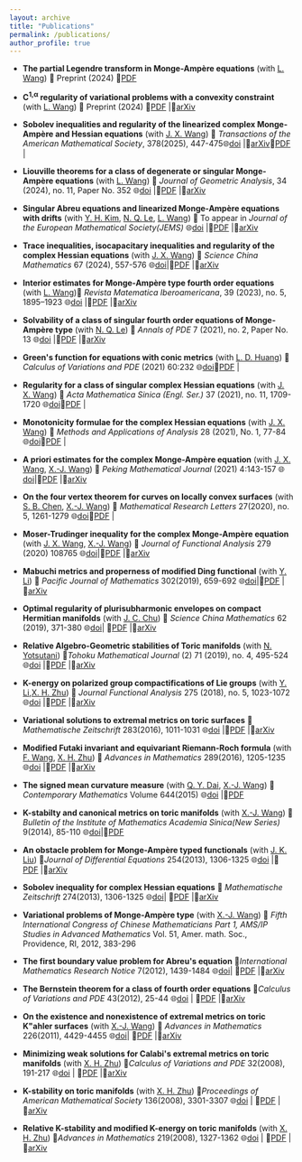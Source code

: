 ```yaml
---
layout: archive
title: "Publications"
permalink: /publications/
author_profile: true
---
```


* **The partial Legendre transform in Monge-Ampère equations**​  (with [L. Wang](https://lwmath.github.io)) 📖 Preprint (2024)  📜[PDF](http://lwmath.github.io/files/survey_PLT.pdf)

* **C<sup>1,&alpha;</sup> regularity of variational problems with a convexity constraint​**  (with [L. Wang](https://lwmath.github.io))
  ​📖 Preprint (2024)  📜[PDF](http://lwmath.github.io/files/Int_Regularity.pdf) |🔗[arXiv](https://arxiv.org/abs/2403.04235)
  
* ​**Sobolev inequalities and regularity of the linearized complex Monge-Ampère and Hessian equations​​**  (with [J. X. Wang](https://math.nankai.edu.cn/2024/0110/c5621a535156/page.htm)) 📖 *Transactions of the American Mathematical Society*, 378(2025), 447-475🌐[doi]() |🔗[arXiv](https://arxiv.org/abs/2307.10530)​📜[PDF]() |
  
* **Liouville theorems for a class of degenerate or singular Monge-Ampère equations​**  (with [L. Wang](https://lwmath.github.io)) ​📖​ *Journal of Geometric Analysis*, 34 (2024), no. 11, Paper No. 352  🌐[doi](https://doi.org/10.1007/s12220-024-01795-3) |📜[PDF](http://lwmath.github.io/files/Liou_MA_2d_revised.pdf) |🔗[arXiv](https://arxiv.org/abs/2304.12060)

* **Singular Abreu equations and linearized Monge-Ampère equations with drifts**​​  (with [Y. H. Kim](https://younghokim.io/), [N. Q. Le](https://nqle.pages.iu.edu/), [L. Wang](https://lwmath.github.io)) 📖​ To appear in *Journal of the European Mathematical Society(JEMS)*  🌐[doi](https://doi.org/10.4171/jems/1548) |📜[PDF](http://lwmath.github.io/files/singular_Abreu_HD_revised.pdf) |🔗[arXiv](https://arxiv.org/abs/2209.11681)

* ​**Trace inequalities, isocapacitary inequalities and regularity of the complex Hessian equations**  (with [J. X. Wang](https://math.nankai.edu.cn/2024/0110/c5621a535156/page.htm)) 📖 *Science China Mathematics* 67 (2024), 557-576 🌐[doi](https://doi.org/10.1007/s11425-022-2100-1)|📜[PDF]() |🔗[arXiv](https://arxiv.org/abs/2201.02061)​

* **Interior estimates for Monge-Ampère type fourth order equations**​  (with [L. Wang](https://lwmath.github.io)) ​📖​ *Revista Matematica Iberoamericana*, 39 (2023), no. 5, 1895–1923  🌐[doi](https://doi.org/10.4171/rmi/1361) |📜[PDF](http://lwmath.github.io/files/int-est-4th-eq-revised.pdf) |🔗[arXiv](https://arxiv.org/abs/2206.02309)

* **Solvability of a class of singular fourth order equations of Monge-Ampère type**​​  (with [N. Q. Le](https://nqle.pages.iu.edu/)) 📖​ *Annals of PDE* 7 (2021), no. 2, Paper No. 13  🌐[doi](https://doi.org/10.4171/jems/1548) |📜[PDF](http://lwmath.github.io/files/singular_Abreu_HD_revised.pdf) |🔗[arXiv](https://arxiv.org/abs/2011.05262)
  
* **Green's function for equations with conic metrics**​​  (with [L. D. Huang](https://math.xmu.edu.cn/info/1082/24799.htm)) 📖​ *Calculus of Variations and PDE*  (2021) 60:232 🌐[doi](https://doi.org/10.1007/s00526-021-02103-5)📜[PDF]() |

* **Regularity for a class of singular complex Hessian equations**​​  (with [J. X. Wang](https://math.nankai.edu.cn/2024/0110/c5621a535156/page.htm)) 📖 *Acta Mathematica Sinica (Engl. Ser.)* 37 (2021), no. 11, 1709-1720  🌐[doi](https://doi.org/10.1007/s10114-021-0062-x)📜[PDF]() |

* **Monotonicity formulae for the complex Hessian equations**  (with [J. X. Wang](https://math.nankai.edu.cn/2024/0110/c5621a535156/page.htm)) 📖 *Methods and Applications of Analysis* 28 (2021), No. 1, 77-84 🌐[doi](http://dx.doi.org/10.4310/maa.2021.v28.n1.a6)📜[PDF]() |


* **A priori estimates for the complex Monge-Ampère equation** (with [J. X. Wang](https://math.nankai.edu.cn/2024/0110/c5621a535156/page.htm), [X.-J. Wang](https://en.westlake.edu.cn/faculty/Xujia-Wang.html))​ 📖​ *Peking Mathematical Journal* (2021) 4:143-157 🌐[doi](https://doi.org/10.1007/s42543-020-00025-3)|📜[PDF]() |🔗[arXiv](https://arxiv.org/abs/2003.06059)

* **On the four vertex theorem for curves on locally convex surfaces** (with [S. B. Chen](https://faculty.ustc.edu.cn/chenshibing), [X.-J. Wang](https://en.westlake.edu.cn/faculty/Xujia-Wang.html)) 📖 *Mathematical Research Letters* 27(2020), no. 5, 1261-1279 🌐[doi](https://dx.doi.org/10.4310/MRL.2020.v27.n5.a1)📜[PDF]() |

* **Moser-Trudinger inequality for the complex Monge-Ampère equation** (with [J. X. Wang](https://math.nankai.edu.cn/2024/0110/c5621a535156/page.htm), [X.-J. Wang](https://en.westlake.edu.cn/faculty/Xujia-Wang.html)) 📖 *Journal of Functional Analysis* 279 (2020) 108765 🌐[doi](https://doi.org/10.1016/j.jfa.2020.108765)|📜[PDF]() |🔗[arXiv](https://arxiv.org/abs/2003.06056)
  
* **Mabuchi metrics and properness of modified Ding functional** (with [Y. Li](https://math.bit.edu.cn/szdw/jgml/sxx/ly/index.htm)) 📖 *Pacific Journal of Mathematics* 302(2019), 659-692 🌐[doi](https://msp.org/pjm/2019/302-2/p11.xhtml)|📜[PDF]() |🔗[arXiv](https://arxiv.org/abs/1709.03029)

* **Optimal regularity of plurisubharmonic envelopes on compact Hermitian manifolds** (with [J. C. Chu](https://www.math.pku.edu.cn/teachers/jianchunchu/)) 📖 *Science China Mathematics* 62 (2019), 371-380 🌐[doi](https://doi.org/10.1007/s11425-017-9173-0)| 📜[PDF]() |🔗[arXiv](https://arxiv.org/abs/1702.05230)

* **Relative Algebro-Geometric stabilities of Toric manifolds**​​  (with [N. Yotsutani](https://shizuoka.academia.edu/NaotoYotsutani)) 📖​ *Tohoku Mathematical Journal* (2) 71 (2019), no. 4, 495-524 🌐[doi](https://doi.org/10.2748/tmj/1576724790) |📜[PDF]() |🔗[arXiv](https://arxiv.org/abs/1602.08201)

* **K-energy on polarized group compactifications of  Lie groups**​​  (with [Y. Li](https://math.bit.edu.cn/szdw/jgml/sxx/ly/index.htm),[X. H. Zhu](https://www.math.pku.edu.cn/jsdw/js_20180628175159671361/z_20180628175159671361/70486.htm)) 📖​ *Journal Functional Analysis* 275 (2018), no. 5, 1023-1072  🌐[doi](https://doi.org/10.1016/j.jfa.2018.04.009) |📜[PDF]() |🔗[arXiv](https://arxiv.org/abs/1701.00306)

* **Variational solutions to extremal metrics on toric surfaces**​​  📖​ *Mathematische Zeitschrift* 283(2016), 1011-1031  🌐[doi](https://doi.org/10.1007/s00209-016-1631-z) |📜[PDF]() |🔗[arXiv]()

* **Modified Futaki invariant and equivariant Riemann-Roch formula**​​  (with [F. Wang](https://person.zju.edu.cn/0014136#794451), [X. H. Zhu](https://www.math.pku.edu.cn/jsdw/js_20180628175159671361/z_20180628175159671361/70486.htm)) 📖​ *Advances in Mathematics* 289(2016), 1205-1235  🌐[doi](https://doi.org/10.1016/j.aim.2015.11.036) |📜[PDF]() |🔗[arXiv](https://arxiv.org/abs/1408.3784)

* **The signed mean curvature measure** (with [Q. Y. Dai](https://mc.hunnu.edu.cn/info/1654/5015.htm), [X.-J. Wang](https://en.westlake.edu.cn/faculty/Xujia-Wang.html)) 📖 *Contemporary Mathematics* Volume 644(2015) 🌐[doi](http://dx.doi.org/10.1090/conm/644/12776) |📜[PDF]()

* **K-stabilty and canonical metrics on toric manifolds** (with [X.-J. Wang](https://en.westlake.edu.cn/faculty/Xujia-Wang.html)) 📖 *Bulletin of the Institute of Mathematics Academia Sinica(New Series)* 9(2014), 85-110 🌐[doi]()|📜[PDF]()

* **An obstacle problem for Monge-Ampère typed functionals** (with [J. K. Liu](https://person.zju.edu.cn/0014136#794451)) 📖​ *Journal of Differential Equations* 254(2013), 1306-1325 🌐[doi](https://doi.org/10.1016/j.jde.2012.10.017) |📜[PDF]() |🔗[arXiv](https://arxiv.org/abs/1204.1788)

* **Sobolev inequality for complex Hessian equations** 📖​ *Mathematische Zeitschrift* 274(2013), 1306-1325 🌐[doi](https://doi.org/10.1007/s00209-012-1084-y)| 📜[PDF]() |🔗[arXiv]()
 
* **Variational problems of Monge-Ampère type** (with [X.-J. Wang](https://en.westlake.edu.cn/faculty/Xujia-Wang.html)) 📖 *Fifth International Congress of Chinese Mathematicians Part 1, AMS/IP Studies in Advanced Mathematics*  Vol. 51, Amer. math. Soc., Providence, RI, 2012, 383-296

* **The first boundary value problem for Abreu's equation** 📖*International Mathematics Research Notice* 7(2012), 1439-1484 🌐[doi](https://doi.org/10.1093/imrn/rnr076)| 📜[PDF]()  |🔗[arXiv](https://arxiv.org/abs/1009.1834)

* **The Bernstein theorem for a class of fourth order equations** 📖*Calculus of Variations and PDE* 43(2012), 25-44 🌐[doi](https://doi.org/10.1007/s00526-011-0401-3) | 📜[PDF]()  |🔗[arXiv]()

* **On the existence and nonexistence of extremal metrics on toric K\"ahler surfaces**  (with [X.-J. Wang](https://en.westlake.edu.cn/faculty/Xujia-Wang.html)) 📖 *Advances in Mathematics* 226(2011), 4429-4455 🌐[doi](https://doi.org/10.1016/j.aim.2010.12.008)| 📜[PDF]()  |🔗[arXiv]()

* **Minimizing weak solutions for Calabi's extremal metrics on toric manifolds**   (with [X. H. Zhu](https://www.math.pku.edu.cn/jsdw/js_20180628175159671361/z_20180628175159671361/70486.htm)) 📖*Calculus of Variations and PDE* 32(2008), 191-217 🌐[doi](https://doi.org/10.1007/s00526-007-0136-3) | 📜[PDF]()  |🔗[arXiv](https://arxiv.org/abs/math/0611099)

* **K-stability on toric manifolds** (with [X. H. Zhu](https://www.math.pku.edu.cn/jsdw/js_20180628175159671361/z_20180628175159671361/70486.htm)) 📖*Proceedings of American Mathematical  Society* 136(2008), 3301-3307 🌐[doi](http://www.jstor.org/stable/20535545) | 📜[PDF]()  |🔗[arXiv](https://arxiv.org/abs/0706.0505)

* **Relative K-stability and modified K-energy on toric manifolds** (with [X. H. Zhu](https://www.math.pku.edu.cn/jsdw/js_20180628175159671361/z_20180628175159671361/70486.htm)) 📖*Advances in Mathematics* 219(2008), 1327-1362 🌐[doi](https://doi.org/10.1016/j.aim.2008.06.016) | 📜[PDF]()  |🔗[arXiv](https://arxiv.org/abs/math/0603237)



